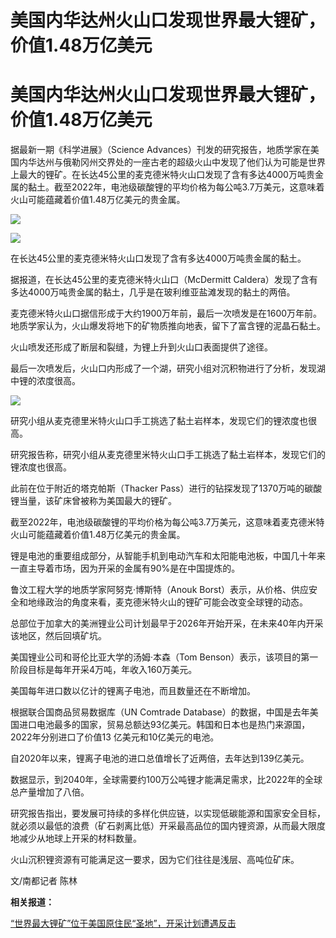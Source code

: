 # 美国内华达州火山口发现世界最大锂矿，价值1.48万亿美元

# 美国内华达州火山口发现世界最大锂矿，价值1.48万亿美元

据最新一期《科学进展》（Science
Advances）刊发的研究报告，地质学家在美国内华达州与俄勒冈州交界处的一座古老的超级火山中发现了他们认为可能是世界上最大的锂矿。在长达45公里的麦克德米特火山口发现了含有多达4000万吨贵金属的黏土。截至2022年，电池级碳酸锂的平均价格为每公吨3.7万美元，这意味着火山可能蕴藏着价值1.48万亿美元的贵金属。

![](https://inews.gtimg.com/om_bt/OdxGsGHjW_E_0J2-RgaYYKBCVu8pC98Juo0ZZD9VSlmRwAA/1000)

![](https://inews.gtimg.com/om_bt/OFdaaU2Es6tJItyDu3aolAQnu2o0cMwuv5B9dw_z7r6OUAA/1000)

在长达45公里的麦克德米特火山口发现了含有多达4000万吨贵金属的黏土。

据报道，在长达45公里的麦克德米特火山口（McDermitt Caldera）发现了含有多达4000万吨贵金属的黏土，几乎是在玻利维亚盐滩发现的黏土的两倍。

麦克德米特火山口据信形成于大约1900万年前，最后一次喷发是在1600万年前。地质学家认为，火山爆发将地下的矿物质推向地表，留下了富含锂的泥晶石黏土。

火山喷发还形成了断层和裂缝，为锂上升到火山口表面提供了途径。

最后一次喷发后，火山口内形成了一个湖，研究小组对沉积物进行了分析，发现湖中锂的浓度很高。

![](https://inews.gtimg.com/om_bt/OHXEv3jP8CwPwkahigtOIjEZPcLUSH2nT3OSgLZwlgvLEAA/1000)

研究小组从麦克德里米特火山口手工挑选了黏土岩样本，发现它们的锂浓度也很高。

研究报告称，研究小组从麦克德里米特火山口手工挑选了黏土岩样本，发现它们的锂浓度也很高。

此前在位于附近的塔克帕斯（Thacker Pass）进行的钻探发现了1370万吨的碳酸锂当量，该矿床曾被称为美国最大的锂矿。

截至2022年，电池级碳酸锂的平均价格为每公吨3.7万美元，这意味着麦克德米特火山可能蕴藏着价值1.48万亿美元的贵金属。

锂是电池的重要组成部分，从智能手机到电动汽车和太阳能电池板，中国几十年来一直主导着市场，因为开采的金属有90%是在中国提炼的。

鲁汶工程大学的地质学家阿努克·博斯特（Anouk Borst）表示，从价格、供应安全和地缘政治的角度来看，麦克德米特火山的锂矿可能会改变全球锂的动态。

总部位于加拿大的美洲锂业公司计划最早于2026年开始开采，在未来40年内开采该地区，然后回填矿坑。

美国锂业公司和哥伦比亚大学的汤姆·本森（Tom Benson）表示，该项目的第一阶段目标是每年开采4万吨，年收入160万美元。

美国每年进口数以亿计的锂离子电池，而且数量还在不断增加。

根据联合国商品贸易数据库（UN Comtrade
Database）的数据，中国是去年美国进口电池最多的国家，贸易总额达93亿美元。韩国和日本也是热门来源国，2022年分别进口了价值13
亿美元和10亿美元的电池。

自2020年以来，锂离子电池的进口总值增长了近两倍，去年达到139亿美元。

数据显示，到2040年，全球需要约100万公吨锂才能满足需求，比2022年的全球总产量增加了八倍。

研究报告指出，要发展可持续的多样化供应链，以实现低碳能源和国家安全目标，就必须以最低的浪费（矿石剥离比低）开采最高品位的国内锂资源，从而最大限度地减少从地球上开采的材料数量。

火山沉积锂资源有可能满足这一要求，因为它们往往是浅层、高吨位矿床。

文/南都记者 陈林

**相关报道：**

[“世界最大锂矿”位于美国原住民“圣地”，开采计划遭遇反击 ](https://new.qq.com/rain/a/20230912A04S2I00)

